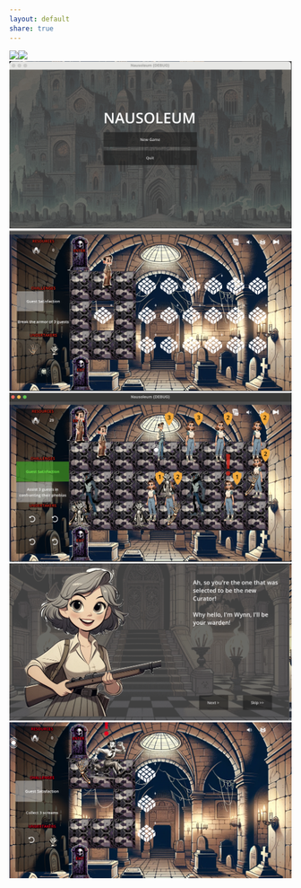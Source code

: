 ```yaml
---
layout: default
share: true
---
```

  
![](./Nausoleum/Screenshots/naus-2.gif)![](./Nausoleum/Screenshots/naus-one.gif)![](./Nausoleum/Screenshots/Screenshot%202024-09-15%20at%203.23.00%20PM.png)![](./Nausoleum/Screenshots/Screenshot%202024-09-15%20at%203.23.09%20PM.png)![](./Nausoleum/Screenshots/Screenshot%202024-09-17%20at%2011.20.40%20PM.png)![](./Nausoleum/Screenshots/Screenshot%202024-09-20%20at%203.33.21%20PM.png)![](./Nausoleum/Screenshots/Screenshot%202024-09-20%20at%203.35.06%20PM.png)  
